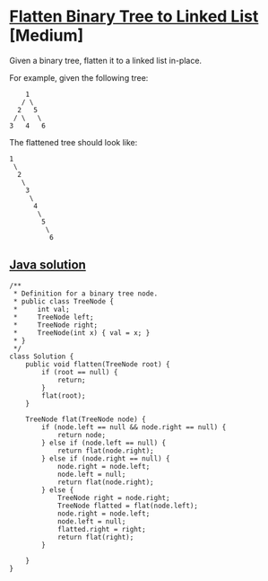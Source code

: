 # [Flatten Binary Tree to Linked List](https://leetcode.com/problems/flatten-binary-tree-to-linked-list/description/) [Medium]

Given a binary tree, flatten it to a linked list in-place.

For example, given the following tree:
```
    1
   / \
  2   5
 / \   \
3   4   6
```
The flattened tree should look like:
```
1
 \
  2
   \
    3
     \
      4
       \
        5
         \
          6
```

## [Java solution](https://leetcode.com/submissions/detail/150889313/)
```
/**
 * Definition for a binary tree node.
 * public class TreeNode {
 *     int val;
 *     TreeNode left;
 *     TreeNode right;
 *     TreeNode(int x) { val = x; }
 * }
 */
class Solution {
    public void flatten(TreeNode root) {
        if (root == null) {
            return;
        }
        flat(root);
    }
    
    TreeNode flat(TreeNode node) {
        if (node.left == null && node.right == null) {
            return node;
        } else if (node.left == null) {
            return flat(node.right);
        } else if (node.right == null) {
            node.right = node.left;
            node.left = null;
            return flat(node.right);
        } else {
            TreeNode right = node.right;
            TreeNode flatted = flat(node.left);
            node.right = node.left;
            node.left = null;
            flatted.right = right;
            return flat(right);
        }
        
    }
}
```
